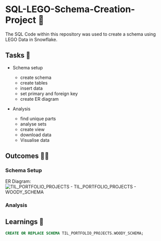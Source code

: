 # SQL-LEGO-Schema-Creation-Project 🧱
The SQL Code within this repository was used to create a schema using LEGO Data in Snowflake.

## Tasks 📃
- Schema setup
  - create schema
  - create tables
  - insert data
  - set primary and foreign key
  - create ER diagram

- Analysis 
  - find unique parts
  - analyse sets
  - create view
  - download data
  - Visualise data

## Outcomes 🕵️‍♂️

### Schema Setup

ER Diagram:
![TIL_PORTFOLIO_PROJECTS - TIL_PORTFOLIO_PROJECTS - WOODY_SCHEMA](https://github.com/user-attachments/assets/1d31791f-f524-4324-8fae-e159234c2289)



### Analysis

## Learnings 🧠
````sql
CREATE OR REPLACE SCHEMA TIL_PORTFOLIO_PROJECTS.WOODY_SCHEMA;
````

